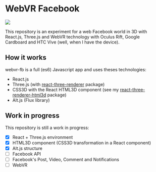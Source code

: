 # WebVR Facebook

![](http://i.makeagif.com/media/5-30-2016/9T8m5u.gif)

This repository is an experiment for a web Facebook world in 3D with React.js, Three.js and WebVR technology with Oculus Rift, Google Cardboard and HTC Vive (well, when I have the device). 

## How it works

webvr-fb is a full (es6) Javascript app and uses theses technologies:
* React.js
* Three.js (with [react-three-renderer](https://github.com/toxicFork/react-three-renderer) package)
* CSS3D with the React HTML3D component (see my [react-three-renderer-html3d](https://github.com/Colmea/react-three-renderer-html3d) package)
* Alt.js (Flux library)

## Work in progress

This repository is still a work in progress:

* [x] React + Three.js environment
* [x] HTML3D component (CSS3D transformation in a React component)
* [x] Alt.js structure
* [ ] Facebook API
* [ ] Facebook's Post, Video, Comment and Notifications
* [ ] WebVR
